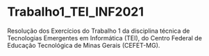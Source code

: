 # Trabalho1_TEI_INF2021
Resolução dos Exercícios do Trabalho 1 da disciplina técnica de Tecnologias Emergentes em Informática (TEI), do Centro Federal de Educação Tecnológica de Minas Gerais (CEFET-MG).
